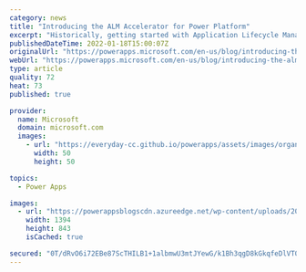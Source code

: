 ```yaml
---
category: news
title: "Introducing the ALM Accelerator for Power Platform"
excerpt: "Historically, getting started with Application Lifecycle Management (ALM) for the Microsoft Power Platform came with a learning curve and lots of time investment setting up ALM. Based on our own learnings setting up ALM for the Center of Excellence (CoE) Starter kit, we&#8217;re excited to introduce"
publishedDateTime: 2022-01-18T15:00:07Z
originalUrl: "https://powerapps.microsoft.com/en-us/blog/introducing-the-alm-accelerator-for-power-platform/"
webUrl: "https://powerapps.microsoft.com/en-us/blog/introducing-the-alm-accelerator-for-power-platform/"
type: article
quality: 72
heat: 73
published: true

provider:
  name: Microsoft
  domain: microsoft.com
  images:
    - url: "https://everyday-cc.github.io/powerapps/assets/images/organizations/microsoft.com-50x50.jpg"
      width: 50
      height: 50

topics:
  - Power Apps

images:
  - url: "https://powerappsblogscdn.azureedge.net/wp-content/uploads/2022/01/alm-acc.png"
    width: 1394
    height: 843
    isCached: true

secured: "0T/dRvO6i72EBe87ScTHILB1+1albmwU3mtJYewG/k1Bh3qgD8kGkqfeDlVT0EJyv+RQ3denqrZofv6D1I7Mtqi2WJX9aSASR50w8CyWCsyKofoPNkJS0uxbbc85Abiv0iPn2uDcDWaalaXF/a53SUeLGQLDToWw5MzmIQE+UiZXKwBBuaCJzxpM+ij9mgN8RDFa/w4y2dKng2hbcPlMT3daxa1WLFROWDuiNWruVSTCdtdkt30asuERZsIkuNYbXth2oZJIKsJJykvp9vSoMGugjQVJDoG6CQrbC4UxbrmP9VDVTTamBFgVcE4A9k7e3etXLh/ysRO5/Ubft363bKoQFD6/PEeKxLMQNuuQvro=;eUaBujis8tmd55VWxDXNjQ=="
---
```


